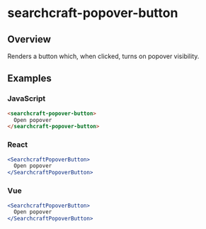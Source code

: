 # searchcraft-popover-button

## Overview

Renders a button which, when clicked, turns on popover visibility.

## Examples

### JavaScript

```html
<searchcraft-popover-button>
  Open popover
</searchcraft-popover-button>
```


### React

```jsx
<SearchcraftPopoverButton>
  Open popover
</SearchcraftPopoverButton>
```


### Vue

```jsx
<SearchcraftPopoverButton>
  Open popover
</SearchcraftPopoverButton>
```

